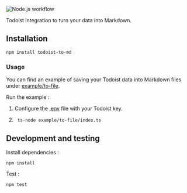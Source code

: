 ![Node.js workflow](https://github.com/hjonin/todoist-to-md/actions/workflows/node.js.yml/badge.svg)

Todoist integration to turn your data into Markdown.

## Installation

```
npm install todoist-to-md
```

### Usage

You can find an example of saving your Todoist data into Markdown files under [example/to-file](example/to-file).

Run the example :
1. Configure the [.env](example/to-file/.env) file with your Todoist key.
2. ```
    ts-node example/to-file/index.ts
    ```

## Development and testing

Install dependencies :
```
npm install
```

Test :
```
npm test
```